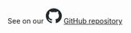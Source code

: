 See on our ![](/assets/github-logo.svg "GitHub Logo") [GitHub repository](https://github.com/tedee-com/tedee-bridge-api/blob/master/overview/release_notes.md)